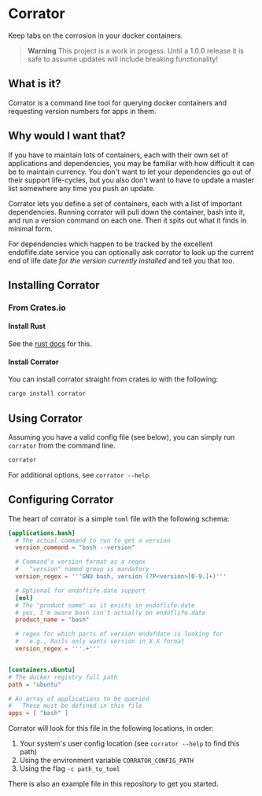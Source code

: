 
# Corrator

Keep tabs on the corrosion in your docker containers.

> **Warning**
> This project is a work in progess. Until a 1.0.0 release it is safe to assume updates will include breaking functionality!

## What is it?

Corrator is a command line tool for querying docker containers and requesting version numbers for
apps in them.


## Why would I want that?

If you have to maintain lots of containers, each with their own set of applications and dependencies, you may be familiar with how difficult it can be to maintain currency. You don't want to let your dependencies go out of their support life-cycles, but you also don't want to have to update a master list somewhere any time you push an update.

Corrator lets you define a set of containers, each with a list of important dependencies. Running corrator will pull down the container, bash into it, and run a version command on each one. Then it spits out what it finds in minimal form.

For dependencies which happen to be tracked by the excellent endoflife.date service you can optionally ask corrator to look up the current end of life date *for the version currently installed* and tell you that too.

## Installing Corrator

### From Crates.io

#### Install Rust

See the [rust docs](https://doc.rust-lang.org/stable/book/ch01-01-installation.html) for this.

#### Install Corrator

You can install corrator straight from crates.io with the following:

```sh
cargo install corrator
```

## Using Corrator

Assuming you have a valid config file (see below), you can simply run `corrator` from the command line.

```sh
corrator
```

For additional options, see `corrator --help`.

## Configuring Corrator

The heart of corrator is a simple `toml` file with the following schema:

```toml
[applications.bash]
  # The actual command to run to get a version
  version_command = "bash --version"

  # Command's version format as a regex
  #   "version" named group is mandatory
  version_regex = '''GNU bash, version (?P<version>[0-9.]+)'''

  # Optional for endoflife.date support
  [eol]
  # The "product name" as it exists in endoflife.date
  # yes, I'm aware bash isn't actually on endoflife.date
  product_name = "bash"

  # regex for which parts of version endofdate is looking for
  #   e.g., Rails only wants version in X.X format
  version_regex = '''.+'''


[containers.ubuntu]
# The docker registry full path
path = "ubuntu"

# An array of applications to be queried
#   These must be defined in this file
apps = [ "bash" ]
```

Corrator will look for this file in the following locations, in order:

1.  Your system's user config location (see `corrator --help` to find this path)
2.  Using the environment variable `CORRATOR_CONFIG_PATH`
3.  Using the flag `-c path_to_toml`

There is also an example file in this repository to get you started.
